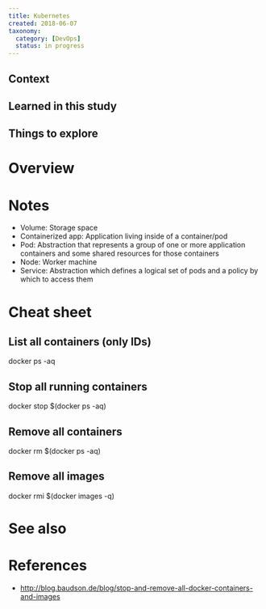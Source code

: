 ```yaml
---
title: Kubernetes
created: 2018-06-07
taxonomy:
  category: [DevOps]
  status: in progress
---
```


## Context

## Learned in this study

## Things to explore

# Overview

# Notes
* Volume: Storage space
* Containerized app: Application living inside of a container/pod
* Pod: Abstraction that represents a group of one or more application containers and some shared resources for those containers
* Node: Worker machine
* Service: Abstraction which defines a logical set of pods and a policy by which to access them

# Cheat sheet
## List all containers (only IDs)
docker ps -aq

## Stop all running containers
docker stop $(docker ps -aq)

## Remove all containers
docker rm $(docker ps -aq)

## Remove all images
docker rmi $(docker images -q)

# See also

# References
* http://blog.baudson.de/blog/stop-and-remove-all-docker-containers-and-images

